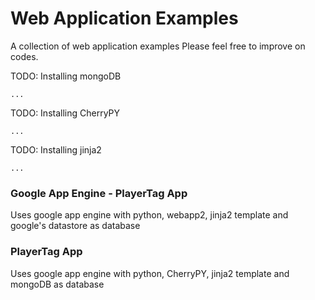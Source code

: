 Web Application Examples
===========
A collection of web application examples
Please feel free to improve on codes.


TODO: Installing mongoDB
~~~
...
~~~

TODO: Installing CherryPY
~~~
...
~~~

TODO: Installing jinja2
~~~
...
~~~

### Google App Engine - PlayerTag App ###
Uses google app engine with python, webapp2, jinja2 template and google's datastore as database

### PlayerTag App ###
Uses google app engine with python, CherryPY, jinja2 template and mongoDB as database